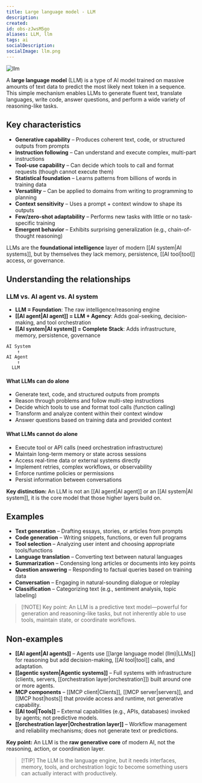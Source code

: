 ```yaml
---
title: Large language model - LLM
description:
created:
id: obs-zJwsM5go
aliases: LLM, llm
tags: ai
socialDescription:
socialImage: llm.png
---
```


![llm](static/llm.png)

A **large language model** (LLM) is a type of AI model trained on massive amounts of text data to predict the most likely next token in a sequence. This simple mechanism enables LLMs to generate fluent text, translate languages, write code, answer questions, and perform a wide variety of reasoning-like tasks.

## Key characteristics

- **Generative capability** – Produces coherent text, code, or structured outputs from prompts
- **Instruction following** – Can understand and execute complex, multi-part instructions
- **Tool-use capability** – Can decide which tools to call and format requests (though cannot execute them)
- **Statistical foundation** – Learns patterns from billions of words in training data
- **Versatility** – Can be applied to domains from writing to programming to planning
- **Context sensitivity** – Uses a prompt + context window to shape its outputs
- **Few/zero-shot adaptability** – Performs new tasks with little or no task-specific training
- **Emergent behavior** – Exhibits surprising generalization (e.g., chain-of-thought reasoning)

LLMs are the **foundational intelligence** layer of modern [[AI system|AI systems]], but by themselves they lack memory, persistence, [[AI tool|tool]] access, or governance.

## Understanding the relationships

### LLM vs. AI agent vs. AI system

- **LLM = Foundation**: The raw intelligence/reasoning engine
- **[[AI agent|AI agent]] = LLM + Agency**: Adds goal-seeking, decision-making, and tool orchestration
- **[[AI system|AI system]] = Complete Stack**: Adds infrastructure, memory, persistence, governance

```text
AI System
    ↑
AI Agent
    ↑
  LLM
```

#### What LLMs can do alone

- Generate text, code, and structured outputs from prompts
- Reason through problems and follow multi-step instructions
- Decide which tools to use and format tool calls (function calling)
- Transform and analyze content within their context window
- Answer questions based on training data and provided context

#### What LLMs cannot do alone

- Execute tool or API calls (need orchestration infrastructure)
- Maintain long-term memory or state across sessions
- Access real-time data or external systems directly
- Implement retries, complex workflows, or observability
- Enforce runtime policies or permissions
- Persist information between conversations

**Key distinction:** An LLM is not an [[AI agent|AI agent]] or an [[AI system|AI system]], it is the core model that those higher layers build on.

## Examples

- **Text generation** – Drafting essays, stories, or articles from prompts
- **Code generation** – Writing snippets, functions, or even full programs
- **Tool selection** – Analyzing user intent and choosing appropriate tools/functions
- **Language translation** – Converting text between natural languages
- **Summarization** – Condensing long articles or documents into key points
- **Question answering** – Responding to factual queries based on training data
- **Conversation** – Engaging in natural-sounding dialogue or roleplay
- **Classification** – Categorizing text (e.g., sentiment analysis, topic labeling)

> [!NOTE] Key point: An LLM is a predictive text model—powerful for generation and reasoning-like tasks, but not inherently able to use tools, maintain state, or coordinate workflows.

## Non-examples

- **[[AI agent|AI agents]]** – Agents use [[large language model (llm)|LLMs]] for reasoning but add decision-making, [[AI tool|tool]] calls, and adaptation.
- **[[agentic system|Agentic systems]]** – Full systems with infrastructure (clients, servers, [[orchestration layer|orchestration]]) built around one or more agents.
- **MCP components** – [[MCP client|Clients]], [[MCP server|servers]], and [[MCP host|hosts]] that provide access and runtime, not generative capability.
- **[[AI tool|Tools]]** – External capabilities (e.g., APIs, databases) invoked by agents; not predictive models.
- **[[orchestration layer|Orchestration layer]]** – Workflow management and reliability mechanisms; does not generate text or predictions.

**Key point:** An LLM is the **raw generative core** of modern AI, not the reasoning, action, or coordination layer.

> [!TIP] The LLM is the language engine, but it needs interfaces, memory, tools, and orchestration logic to become something users can actually interact with productively.

